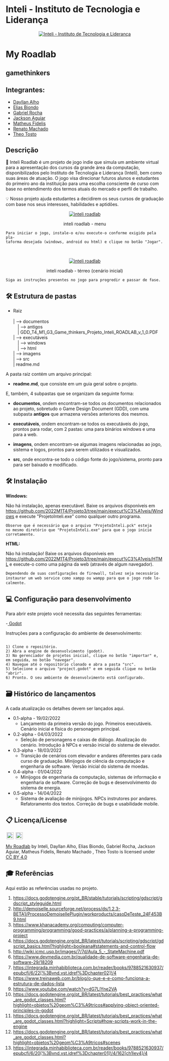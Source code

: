 # Inteli - Instituto de Tecnologia e Liderança 

<p align="center">
<a href= "https://www.inteli.edu.br/"><img src="https://www.inteli.edu.br/wp-content/uploads/2021/08/20172028/marca_1-2.png" alt="Inteli - Instituto de Tecnologia e Liderança" border="0"></a>
</p>

# My Roadlab

## gamethinkers

## Integrantes: 

- <a href="https://www.linkedin.com/in/dayllan-souza-0a0592124/">Dayllan Alho</a>
- <a href="https://www.linkedin.com/in/eliasbiondo/">Elias Biondo</a>
- <a href="https://www.linkedin.com/in/gabriel-rocha-113385231/">Gabriel Rocha</a>
- <a href="https://www.linkedin.com/in/jackson-aguiar/">Jackson Aguiar</a>
- <a href="https://www.linkedin.com/in/matheus-fidelis-680520232/">Matheus Fidelis</a>
- <a href="https://www.linkedin.com/in/renato-silva-machado-28530a231/">Renato Machado </a>
- <a href="#">Theo Tosto</a>

## Descrição

📜 Inteli Roadlab é um projeto de jogo indie que simula um ambiente virtual para a apresentação dos cursos da grande área da computação, disponibilizados pelo Instituto de Tecnologia e Liderança (Inteli), bem como suas áreas de atuação. O jogo visa direcionar futuros alunos e estudantes do primeiro ano da instituição para uma escolha consciente de curso com base no entendimento dos termos atuais do mercado e perfil de trabalho.

💡 Nosso projeto ajuda estudantes a decidirem os seus cursos de graduação com base nos seus interesses, habilidades e aptidões.

<p align="center">
<a href= "https://github.com/2022M1T4/Projeto3"><img src="https://i.imgur.com/3VvRvRV.png" alt="inteli roadlab" border="0"></a>
<p align="center">inteli roadlab - menu</p>
</p>


```
Para iniciar o jogo, instale-o e/ou execute-o conforme exigido pela pla-
taforma desejada (windows, android ou html) e clique no botão "Jogar". 
```
<br>
<p align="center">
<a href= "https://github.com/2022M1T4/Projeto3"><img src="https://i.imgur.com/oXR9ZNg.png" alt="inteli roadlab" border="0"></a>
<p align="center">inteli roadlab -   térreo (cenário inicial)</p>
</p>

```
Siga as instruções presentes no jogo para progredir e passar de fase. 
```

## 🛠 Estrutura de pastas

- Raiz<br><br>
| --> documentos<br>
  &emsp;| --> antigos<br>
  &emsp;|  GDD_T4_M1_G3_Game_thinkers_Projeto_Inteli_ROADLAB_v_1_0.PDF<br>
| --> executáveis<br>
  &emsp;| --> windows<br>
  &emsp;| --> html<br>
| --> imagens<br>
| --> src<br>
| readme.md<br>

A pasta raiz contém um arquivo principal:

- <b>readme.md</b>, que consiste em um guia geral sobre o projeto.

E, também, 4 subpastas que se organizam da seguinte forma:

- <b>documentos</b>, ondem encontram-se todos os documentos relacionados ao projeto, sobretudo o Game Design Document (GDD), com uma subpasta <b>antigos</b> que armazena versões anteriores dos mesmos.

- <b>executáveis</b>, ondem encontram-se todos os executáveis do jogo, prontos para rodar, com 2 pastas: uma para binários windows e uma para a web.

- <b>imagens</b>, ondem encontram-se algumas imagens relacionadas ao jogo, sistema e logos, prontos para serem utilizados e visualizados.

- <b>src</b>, onde encontra-se todo o código fonte do jogo/sistema, pronto para para ser baixado e modificado.

## 🛠 Instalação

<b>Windows:</b>

Não há instalação, apenas executável. Baixe os arquivos disponíveis em https://github.com/2022M1T4/Projeto3/tree/main/execut%C3%A1veis/Windows e execute "ProjetoInteli.exe" como qualquer outro programa.

```
Observe que é necessário que o arquivo "ProjetoInteli.pck" esteja
no mesmo diretório que "ProjetoInteli.exe" para que o jogo inicie
corretamente.
```

<b>HTML:</b>

Não há instalação! Baixe os arquivos disponíveis em https://github.com/2022M1T4/Projeto3/tree/main/execut%C3%A1veis/HTML e execute-o como uma página da web (através de algum navegador).

```sh
Dependendo de suas configurações de firewall, talvez seja necessário
instaurar um web service como xampp ou wampp para que o jogo rode lo-
calmente.
```

## 💻 Configuração para desenvolvimento

Para abrir este projeto você necessita das seguintes ferramentas:

-<a href="https://godotengine.org/download"> Godot</a>

Instruções para a configuração do ambiente de desenvolvimento:
```

1) Clone o repositório.
2) Abra a engine de desenvolvimento (godot).
3) No gerenciador de projetos inicial, clique no botão "importar" e, em seguida, no botão "navegar".
4) Navegue até o repositório clonado e abra a pasta "src".
5) Selecione o arquivo "project.godot" e em seguida clique no botão "abrir".
6) Pronto. O seu ambiente de desenvolvimento está configurado.

```

## 🗃 Histórico de lançamentos

A cada atualização os detalhes devem ser lançados aqui.

* 0.1-alpha - 19/02/2022
    * Lançamento da primeira versão do jogo. Primeiros executáveis. Cenário inicial e física do personagem principal.
 * 0.2-alpha - 04/03/2022
	 *  Seleção de personagens e caixas de diálogo. Atualização do cenário. Introdução à NPCs e versão inicial do sistema de elevador.
 * 0.3-alpha - 18/03/2022
	 * Transição de cenários com elevador e andares diferentes para cada curso de graduação. Minijogos de ciência da computação e engenharia de software. Versão inicial do sistema de moedas.
 * 0.4-alpha - 01/04/2022
	 * Minijogos de engenharia da computação, sistemas de informação e engenharia de software. Correção de bugs e desenvolvimento do sistema de energia.
 * 0.5-alpha - 14/04/2022
	* Sistema de avaliação de minijogos. NPCs instrutores por andares. Refatoramento dos textos. Correção de bugs e usabilidade mobile.

## 📋 Licença/License

<img style="height:22px!important;margin-left:3px;vertical-align:text-bottom;" src="https://mirrors.creativecommons.org/presskit/icons/cc.svg?ref=chooser-v1"> <img style="height:22px!important;margin-left:3px;vertical-align:text-bottom;" src="https://mirrors.creativecommons.org/presskit/icons/by.svg?ref=chooser-v1">
<p xmlns:cc="http://creativecommons.org/ns#" xmlns:dct="http://purl.org/dc/terms/"><a property="dct:title" rel="cc:attributionURL" href="https://github.com/eliasbiondo/inteli-game/">My Roadlab</a> by <span property="cc:attributionName">Inteli, Dayllan Alho, Elias Biondo, Gabriel Rocha, Jackson Aguiar, Matheus Fidelis, Renato Machado , Theo Tosto</span> is licensed under <a href="http://creativecommons.org/licenses/by/4.0/?ref=chooser-v1" target="_blank" rel="license noopener noreferrer" style="display:inline-block;">CC BY 4.0</a></p>

## 🎓 Referências

Aqui estão as referências usadas no projeto.

1. https://docs.godotengine.org/pt_BR/stable/tutorials/scripting/gdscript/gdscript_styleguide.html
2. http://demoiselle.sourceforge.net/process/ds/1.2.3-BETA1/ProcessoDemoisellePlugin/workproducts/casoDeTeste_24F453B9.html
3. https://www.khanacademy.org/computing/computer-programming/programming/good-practices/a/planning-a-programming-project
4. https://docs.godotengine.org/pt_BR/latest/tutorials/scripting/gdscript/gdscript_basics.html?highlight=booleana#statements-and-control-flow
5. http://wiki.icmc.usp.br/images/7/7d/Aula_5_-_StateMachine.pdf
6. https://www.devmedia.com.br/qualidade-de-software-engenharia-de-software-29/18209
7. https://integrada.minhabiblioteca.com.br/reader/books/9788521630937/epubcfi/6/22[%3Bvnd.vst.idref%3Dchapter02]!/4
8. https://www.treinaweb.com.br/blog/o-que-e-e-como-funciona-a-estrutura-de-dados-lista
9. https://www.youtube.com/watch?v=dG7LlYne2VA
10. https://docs.godotengine.org/pt_BR/latest/tutorials/best_practices/what_are_godot_classes.html?highlight=objetos%20geom%C3%A9tricos#applying-object-oriented-principles-in-godot
11. https://docs.godotengine.org/pt_BR/latest/tutorials/best_practices/what_are_godot_classes.html?highlight=Scripts#how-scripts-work-in-the-engine
12. https://docs.godotengine.org/pt_BR/latest/tutorials/best_practices/what_are_godot_classes.html?highlight=objetos%20geom%C3%A9tricos#scenes
13. https://integrada.minhabiblioteca.com.br/reader/books/9788521630937/epubcfi/6/20[%3Bvnd.vst.idref%3Dchapter01]!/4/162[ch1lev4]/4
